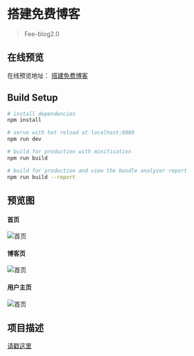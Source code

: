 # 搭建免费博客

> Fee-blog2.0

## 在线预览
在线预览地址： [搭建免费博客](https://fee-ing.github.io/Fee-blog)

## Build Setup

``` bash
# install dependencies
npm install

# serve with hot reload at localhost:8080
npm run dev

# build for production with minification
npm run build

# build for production and view the bundle analyzer report
npm run build --report
```

## 预览图
#### 首页
![首页](https://github.com/Fee-ing/previewImages/blob/master/Fee-blog2.0/home.png)
#### 博客页
![首页](https://github.com/Fee-ing/previewImages/blob/master/Fee-blog2.0/blog.png)
#### 用户主页
![首页](https://github.com/Fee-ing/previewImages/blob/master/Fee-blog2.0/user.png)

## 项目描述
[请戳这里](https://fee-ing.github.io/Fee-blog/#/blog?blogid=5b876d090b6160006315cf72)
